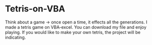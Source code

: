 # Tetris-on-VBA


Think about a game -> once open a time, it effects all the generations.
I made a tetris game on VBA-excel. You can download my file and enjoy playing.
If you would like to make your own tetris, the project will be indicating.
